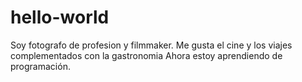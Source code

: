 # hello-world
Soy fotografo de profesion y filmmaker.
Me gusta el cine y los viajes complementados con la gastronomia
Ahora estoy aprendiendo de programación.
